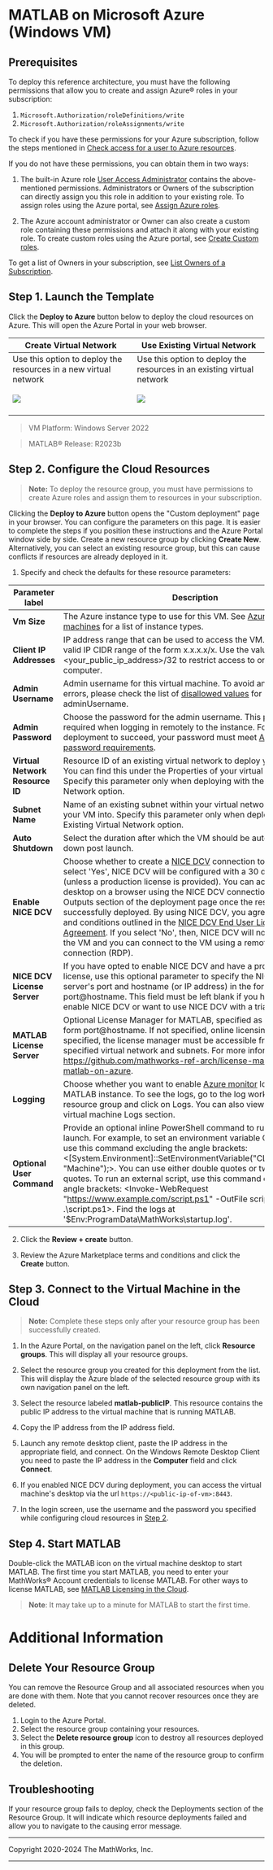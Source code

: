 # MATLAB on Microsoft Azure (Windows VM)


## Prerequisites

To deploy this reference architecture, you must have the following permissions that allow you to create and assign Azure&reg; roles in your subscription:

1. `Microsoft.Authorization/roleDefinitions/write`
2. `Microsoft.Authorization/roleAssignments/write`

To check if you have these permissions for your Azure subscription, follow the steps mentioned in [Check access for a user to Azure resources](https://learn.microsoft.com/en-us/azure/role-based-access-control/check-access).

If you do not have these permissions, you can obtain them in two ways:

1. The built-in Azure role [User Access Administrator](https://learn.microsoft.com/en-us/azure/role-based-access-control/built-in-roles#user-access-administrator) contains the above-mentioned permissions. Administrators or Owners of the subscription can directly assign you this role in addition to your existing role. To assign roles using the Azure portal, see [Assign Azure roles](https://learn.microsoft.com/en-us/azure/role-based-access-control/role-assignments-portal).

2. The Azure account administrator or Owner can also create a custom role containing these permissions and attach it along with your existing role. To create custom roles using the Azure portal, see [Create Custom roles](https://learn.microsoft.com/en-us/azure/role-based-access-control/custom-roles-portal).

To get a list of Owners in your subscription, see [List Owners of a Subscription](https://learn.microsoft.com/en-us/azure/role-based-access-control/role-assignments-list-portal#list-owners-of-a-subscription).

## Step 1. Launch the Template

Click the **Deploy to Azure** button below to deploy the cloud resources on Azure. This will open the Azure Portal in your web browser.

| Create Virtual Network | Use Existing Virtual Network |
| --- | --- |
| Use this option to deploy the resources in a new virtual network<br><br><a href="https://portal.azure.com/#create/Microsoft.Template/uri/https%3A%2F%2Fraw.githubusercontent.com%2Fmathworks-ref-arch%2Fmatlab-on-azure-win%2Fmaster%2Freleases%2FR2023b%2Fazuredeploy-R2023b.json" target="_blank"><img src="https://aka.ms/deploytoazurebutton"/></a></br></br> | Use this option to deploy the resources in an existing virtual network <br><br><a href="https://portal.azure.com/#create/Microsoft.Template/uri/https%3A%2F%2Fraw.githubusercontent.com%2Fmathworks-ref-arch%2Fmatlab-on-azure-win%2Fmaster%2Freleases%2FR2023b%2Fazuredeploy-existing-vnet-R2023b.json" target="_blank"><img src="https://aka.ms/deploytoazurebutton"/></a></br></br> |

> VM Platform: Windows Server 2022

> MATLAB&reg; Release: R2023b

## Step 2. Configure the Cloud Resources

> **Note:** To deploy the resource group, you must have permissions to create Azure roles and assign them to resources in your subscription.

Clicking the **Deploy to Azure** button opens the "Custom deployment" page in your browser. You can configure the parameters on this page. It is easier to complete the steps if you position these instructions and the Azure Portal window side by side. Create a new resource group by clicking **Create New**. Alternatively, you can select an existing resource group, but this can cause conflicts if resources are already deployed in it.

1. Specify and check the defaults for these resource parameters:

| Parameter label | Description |
| --------------- | ----------- |
| **Vm Size** | The Azure instance type to use for this VM. See [Azure virtual machines](https://docs.microsoft.com/en-us/azure/virtual-machines/sizes) for a list of instance types. |
| **Client IP Addresses** | IP address range that can be used to access the VM. This must be a valid IP CIDR range of the form x.x.x.x/x. Use the value &lt;your_public_ip_address&gt;/32 to restrict access to only your computer. |
| **Admin Username** | Admin username for this virtual machine. To avoid any deployment errors, please check the list of [disallowed values](https://docs.microsoft.com/en-us/rest/api/compute/virtual-machines/create-or-update?tabs=HTTP#osprofile) for adminUsername. |
| **Admin Password** | Choose the password for the admin username. This password is required when logging in remotely to the instance. For the deployment to succeed, your password must meet [Azure's password requirements](https://docs.microsoft.com/en-us/azure/virtual-machines/windows/faq#what-are-the-password-requirements-when-creating-a-vm-). |
| **Virtual Network Resource ID** | Resource ID of an existing virtual network to deploy your VM into. You can find this under the Properties of your virtual network. Specify this parameter only when deploying with the Existing Virtual Network option. |
| **Subnet Name** | Name of an existing subnet within your virtual network to deploy your VM into. Specify this parameter only when deploying with the Existing Virtual Network option. |
| **Auto Shutdown** | Select the duration after which the VM should be automatically shut down post launch. |
| **Enable NICE DCV** | Choose whether to create a [NICE DCV](https://aws.amazon.com/hpc/dcv/) connection to this VM. If you select 'Yes', NICE DCV will be configured with a 30 days trial license (unless a production license is provided). You can access the desktop on a browser using the NICE DCV connection URL in the Outputs section of the deployment page once the resource group is successfully deployed. By using NICE DCV, you agree to the terms and conditions outlined in the [NICE DCV End User License Agreement](https://www.nice-dcv.com/eula.html). If you select 'No', then, NICE DCV will not be installed in the VM and you can connect to the VM using a remote desktop connection (RDP). |
| **NICE DCV License Server** | If you have opted to enable NICE DCV and have a production license, use this optional parameter to specify the NICE DCV license server's port and hostname (or IP address) in the form of port@hostname. This field must be left blank if you have opted not to enable NICE DCV or want to use NICE DCV with a trial license. |
| **MATLAB License Server** | Optional License Manager for MATLAB, specified as a string in the form port@hostname. If not specified, online licensing is used. If specified, the license manager must be accessible from the specified virtual network and subnets. For more information, see https://github.com/mathworks-ref-arch/license-manager-for-matlab-on-azure. |
| **Logging** | Choose whether you want to enable [Azure monitor](https://docs.microsoft.com/en-us/azure/azure-monitor/agents/data-sources-custom-logs) logging for the MATLAB instance. To see the logs, go to the log workspace in your resource group and click on Logs. You can also view the logs in your virtual machine Logs section. |
| **Optional User Command** | Provide an optional inline PowerShell command to run on machine launch. For example, to set an environment variable CLOUD=AZURE, use this command excluding the angle brackets: &lt;[System.Environment]::SetEnvironmentVariable("CLOUD","AZURE", "Machine");&gt;. You can use either double quotes or two single quotes. To run an external script, use this command excluding the angle brackets: &lt;Invoke-WebRequest "https://www.example.com/script.ps1" -OutFile script.ps1; .\script.ps1&gt;. Find the logs at '$Env:ProgramData\MathWorks\startup.log'. |


2. Click the **Review + create** button.

3. Review the Azure Marketplace terms and conditions and click the **Create** button.

## Step 3. Connect to the Virtual Machine in the Cloud

>   **Note:** Complete these steps only after your resource group has been successfully created.

1.  In the Azure Portal, on the navigation panel on the left, click **Resource
    groups**. This will display all your resource groups.

2.  Select the resource group you created for this deployment from the list. This
    will display the Azure blade of the selected resource group with its own
    navigation panel on the left.

3.  Select the resource labeled **matlab-publicIP**. This resource
    contains the public IP address to the virtual machine that is running MATLAB.

4.  Copy the IP address from the IP address field.

5.  Launch any remote desktop client, paste the IP address in the appropriate field, and connect. On the Windows Remote Desktop Client you need to paste the IP address in the **Computer** field and click **Connect**.

6.  If you enabled NICE DCV during deployment, you can access the virtual machine's desktop via the url `https://<public-ip-of-vm>:8443`.

7. In the login screen, use the username and the password you specified while configuring cloud resources in [Step 2](#step-2-configure-cloud-resources).

## Step 4. Start MATLAB

Double-click the MATLAB icon on the virtual machine desktop to start MATLAB. The first time you start MATLAB, you need to enter your MathWorks&reg; Account credentials to license MATLAB. For other ways to license MATLAB, see [MATLAB Licensing in the Cloud](https://www.mathworks.com/help/install/license/licensing-for-mathworks-products-running-on-the-cloud.html). 

>**Note**: It may take up to a minute for MATLAB to start the first time.

# Additional Information

## Delete Your Resource Group
You can remove the Resource Group and all associated resources when you are done with them. Note that you cannot recover resources once they are deleted.

1.  Login to the Azure Portal.
2.  Select the resource group containing your resources.
3.  Select the **Delete resource group** icon to destroy all resources deployed
    in this group.
4.  You will be prompted to enter the name of the resource group to confirm the
    deletion.

## Troubleshooting
If your resource group fails to deploy, check the Deployments section of the Resource Group. It will indicate which resource deployments failed and allow you to navigate to the causing error message.

----

Copyright 2020-2024 The MathWorks, Inc.

----